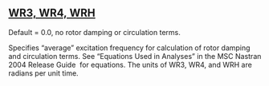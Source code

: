 ## [WR3, WR4, WRH](https://help.hexagonmi.com/bundle/MSC_Nastran_2022.4/page/Nastran_Combined_Book/qrg/parameters/TOC.WR3.WR4.WRH.xhtml)

Default = 0.0, no rotor damping or circulation terms.

Specifies “average” excitation frequency for calculation of rotor damping and circulation terms. See “Equations Used in Analyses” in the  MSC Nastran 2004 Release Guide  for equations. The units of WR3, WR4, and WRH are radians per unit time.

